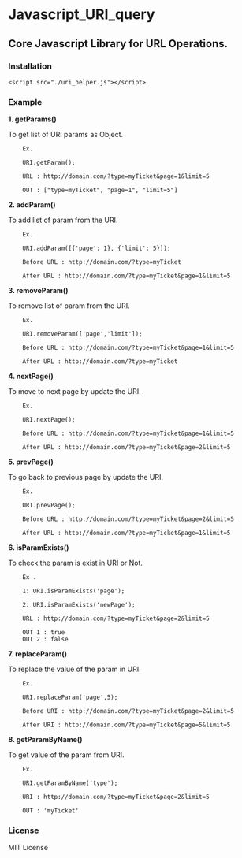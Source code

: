 # Javascript_URI_query
Core Javascript Library for URL Operations.
---

### Installation

    <script src="./uri_helper.js"></script>
    
### Example
  
  **1. getParams()**
  
  To get list of URI params as Object.    
    
        Ex. 
        
        URI.getParam();
        
        URL : http://domain.com/?type=myTicket&page=1&limit=5
        
        OUT : ["type=myTicket", "page=1", "limit=5"]
        
        

**2. addParam()**
  
To add list of param from the URI.    
    
        Ex.
        
        URI.addParam([{'page': 1}, {'limit': 5}]);
        
        Before URL : http://domain.com/?type=myTicket
        
        After URL : http://domain.com/?type=myTicket&page=1&limit=5
        

**3. removeParam()**  
  
To remove list of param from the URI.
  
        Ex. 
        
        URI.removeParam(['page','limit']);
        
        Before URL : http://domain.com/?type=myTicket&page=1&limit=5
        
        After URL : http://domain.com/?type=myTicket
        
     
**4. nextPage()**
  
To move to next page by update the URI.
    
        Ex.
        
        URI.nextPage();
        
        Before URL : http://domain.com/?type=myTicket&page=1&limit=5
        
        After URL : http://domain.com/?type=myTicket&page=2&limit=5
        
     
**5. prevPage()**
    
To go back to previous page by update the URI.
    
        Ex. 
        
        URI.prevPage();
        
        Before URL : http://domain.com/?type=myTicket&page=2&limit=5
        
        After URL : http://domain.com/?type=myTicket&page=1&limit=5
        
        
**6. isParamExists()**
  
To check the param is exist in URI or Not.
    
        Ex .
        
        1: URI.isParamExists('page');
        
        2: URI.isParamExists('newPage');
        
        URL : http://domain.com/?type=myTicket&page=2&limit=5
        
        OUT 1 : true
        OUT 2 : false
        
        
**7. replaceParam()**
  
To replace the value of the param in URI.
    
        Ex. 
        
        URI.replaceParam('page',5);
        
        Before URI : http://domain.com/?type=myTicket&page=2&limit=5
        
        After URI : http://domain.com/?type=myTicket&page=5&limit=5
        
           
**8. getParamByName()**
  
To get value of the param from URI.
    
        Ex.
        
        URI.getParamByName('type');
        
        URI : http://domain.com/?type=myTicket&page=2&limit=5
        
        OUT : 'myTicket'
        
        
### License 
   
   MIT License
